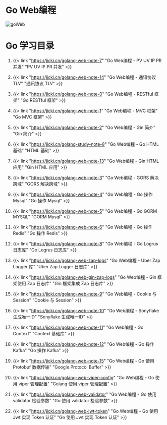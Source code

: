 # Go Web编程


![goWeb][1]


# Go 学习目录

1. {{< link "https://jicki.cn/golang-web-note-7" "Go Web编程 - PV UV IP PR 并发" "PV UV IP PR 并发" >}}

2. {{< link "https://jicki.cn/golang-web-note-14" "Go Web编程 - 通讯协议 TLV" "通讯协议 TLV" >}}

3. {{< link "https://jicki.cn/golang-web-note-0" "Go Web编程 - RESTful 框架" "Go RESTful 框架" >}}

4. {{< link "https://jicki.cn/golang-web-note-1" "Go Web编程 - MVC 框架" "Go MVC 框架" >}}

5. {{< link "https://jicki.cn/golang-web-note-2" "Go Web编程 - Gin 简介" "Gin 简介" >}}

6. {{< link "https://jicki.cn/golang-study-note-8" "Go Web编程 - Go HTML 基础" "HTML 基础" >}}

7. {{< link "https://jicki.cn/golang-web-note-13" "Go Web编程 - Gin HTML 应用" "Gin HTML 应用" >}}

8. {{< link "https://jicki.cn/golang-web-note-3" "Go Web编程 - GORS 解决跨域" "GORS 解决跨域" >}}

9. {{< link "https://jicki.cn/golang-web-note-4" "Go Web编程 - Go 操作 Mysql" "Go 操作 Mysql" >}}

10. {{< link "https://jicki.cn/golang-web-note-5" "Go Web编程 - Go GORM MYSQL" "GORM Mysql" >}} 

11. {{< link "https://jicki.cn/golang-web-note-6" "Go Web编程 - Go 操作 Redis" "Go 操作 Redis" >}}

12. {{< link "https://jicki.cn/golang-web-note-8" "Go Web编程 - Go Logrus 日志库" "Go Logrus 日志库" >}}

13. {{< link "https://jicki.cn/golang-web-zap-logs" "Go Web编程 - Uber Zap Logger 库" "Uber Zap Logger 日志库" >}}

14. {{< link "https://jicki.cn/golang-web-gin-zap-logs" "Go Web编程 - Gin 框架使用 Zap 日志库" "Gin 框架集成 Zap 日志库" >}}

15. {{< link "https://jicki.cn/golang-web-note-9" "Go Web编程 - Cookie 与 Session" "Cookie 与 Session" >}}

16. {{< link "https://jicki.cn/golang-web-note-10" "Go Web编程 - Sonyflake 生成唯一ID" "Sonyflake 生成唯一ID" >}}

17. {{< link "https://jicki.cn/golang-web-note-11" "Go Web编程 - Go Context" "Context 基础库" >}}

18. {{< link "https://jicki.cn/golang-web-note-12" "Go Web编程 - Go 操作 Kafka" "Go 操作 Kafka" >}}

19. {{< link "https://jicki.cn/golang-web-note-15" "Go Web编程 - Go 使用 Protobuf 数据传输" "Google Protocol Buffer" >}}

20. {{< link "https://jicki.cn/golang-web-viper-config" "Go Web编程 - Go 使用 viper 管理配置" "Golang 使用 viper 管理配置" >}}

21. {{< link "https://jicki.cn/golang-web-validator" "Go Web编程 - Go 使用 validator 检验参数" "Go 使用 validator 检验参数" >}}

22. {{< link "https://jicki.cn/golang-web-jwt-token" "Go Web编程 - Go 使用 Jwt 实现 Token 认证" "Go 使用 Jwt 实现 Token 认证" >}}


  [1]: https://jicki.cn/img/posts/golang/goweb.png

